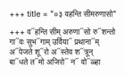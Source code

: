 +++
title = "०३ वहन्ति सीमरुणासो"

+++
व᳓हन्ति सीम् अरुणा᳓सो रु᳓शन्तो  
गा᳓वः सुभ᳓गाम् उर्विया᳓ प्रथाना᳓म्  
अ᳓पेजते शू᳓रो अ᳓स्तेव श᳓त्रून्  
बा᳓धते त᳓मो अजिरो᳓ न᳓ वो᳓ळ्हा